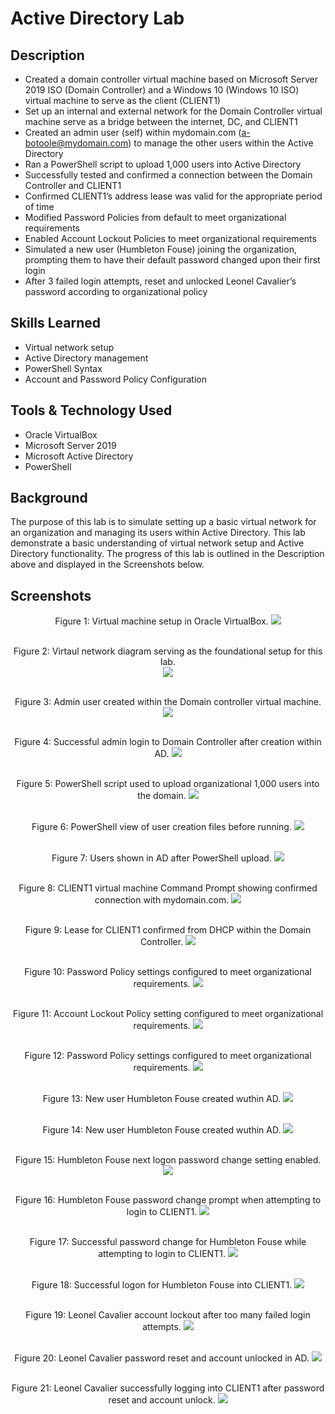 # Active Directory Lab

## Description
- Created a domain controller virtual machine based on Microsoft Server 2019 ISO (Domain Controller) and a Windows 10 (Windows 10 ISO) virtual machine to serve as the client (CLIENT1)
- Set up an internal and external network for the Domain Controller virtual machine serve as a bridge between the internet, DC, and CLIENT1
- Created an admin user (self) within mydomain.com (a-botoole@mydomain.com) to manage the other users within the Active Directory
- Ran a PowerShell script to upload 1,000 users into Active Directory
- Successfully tested and confirmed a connection between the Domain Controller and CLIENT1
- Confirmed CLIENT1’s address lease was valid for the appropriate period of time
- Modified Password Policies from default to meet organizational requirements
- Enabled Account Lockout Policies to meet organizational requirements
- Simulated a new user (Humbleton Fouse) joining the organization, prompting them to have their default password changed upon their first login
- After 3 failed login attempts, reset and unlocked Leonel Cavalier’s password according to organizational policy


## Skills Learned
- Virtual network setup
- Active Directory management
- PowerShell Syntax
- Account and Password Policy Configuration


## Tools & Technology Used
- Oracle VirtualBox
- Microsoft Server 2019
- Microsoft Active Directory
- PowerShell

##  Background
The purpose of this lab is to simulate setting up a basic virtual network for an organization and managing its users within Active Directory. This lab demonstrate a basic understanding of virtual network setup and Active Directory functionality. The progress of this lab is outlined in the Description above and displayed in the Screenshots below.
  
## Screenshots

<p align="center">
Figure 1: Virtual machine setup in Oracle VirtualBox.
<img src="https://github.com/bryanotoole/Project-Pictures/blob/main/AD%2025.%20Virtual%20Machines%20Used.PNG"/> <br />
<br />
<p align="center">
Figure 2: Virtaul network diagram serving as the foundational setup for this lab. <br/>
<img src="https://github.com/bryanotoole/Project-Pictures/blob/main/AD%20Network%20Diagram.PNG"/> <br />
<br />
<p align="center">
Figure 3: Admin user created within the Domain controller virtual machine.
<img src="https://github.com/bryanotoole/Project-Pictures/blob/main/AD%202.%20Admin%20User%20Created%20Within%20Domain%20Controller%20Virtual%20Machine.PNG"/> <br />
<br />
<p align="center">
Figure 4: Successful admin login to Domain Controller after creation within AD.
<img src="https://github.com/bryanotoole/Project-Pictures/blob/main/AD%201.%20Admin%20User%20Domain%20Controller%20Login%20Screen.PNG"/> <br />
<br />
<p align="center">
Figure 5: PowerShell script used to upload organizational 1,000 users into the domain.
<img src="https://github.com/bryanotoole/Project-Pictures/blob/main/AD%204.%20PowerShell%20Script%20to%20Create%201000%20Users.PNG"/> <br />
<br />
<p align="center">
Figure 6: PowerShell view of user creation files before running.
<img src="https://github.com/bryanotoole/Project-Pictures/blob/main/AD%205.%20PowerShell%20View%20of%20User%20Creation%20Files%20Before%20Running.PNG"/> <br />
<br />
<p align="center">
Figure 7: Users shown in AD after PowerShell upload.
<img src="https://github.com/bryanotoole/Project-Pictures/blob/main/AD%206.%20Users%20Shown%20In%20AD%20After%20PowerShell%20Upload.PNG"/> <br />
<br />
<p align="center">
Figure 8: CLIENT1 virtual machine Command Prompt showing confirmed connection with mydomain.com.
<img src="https://github.com/bryanotoole/Project-Pictures/blob/main/AD%207.%20CLIENT1%20Host%20VM%20IPConig%20Setup.PNG"/> <br />
<br />
<p align="center">
Figure 9: Lease for CLIENT1 confirmed from DHCP within the Domain Controller.
<img src="https://github.com/bryanotoole/Project-Pictures/blob/main/AD%208.%20Lease%20For%20CLIENT1%20User%20From%20DHCP%20View%20In%20Domain%20Controller.PNG"/> <br />
<br />
<p align="center">
Figure 10: Password Policy settings configured to meet organizational requirements.
<img src="https://github.com/bryanotoole/Project-Pictures/blob/main/AD%2021.%20Changed%20Default%20Password%20Policies.PNG"/> <br />
<br />
<p align="center">
Figure 11: Account Lockout Policy setting configured to meet organizational requirements.
<img src="https://github.com/bryanotoole/Project-Pictures/blob/main/AD%2020.%20Configured%20Account%20Lockout%20Attempts.PNG"/> <br />
<br />
<p align="center">
Figure 12: Password Policy settings configured to meet organizational requirements.
<img src="https://github.com/bryanotoole/Project-Pictures/blob/main/AD%2021.%20Changed%20Default%20Password%20Policies.PNG"/> <br />
<br />
<p align="center">
Figure 13: New user Humbleton Fouse created wuthin AD.
<img src="https://github.com/bryanotoole/Project-Pictures/blob/main/AD%2011.%20New%20User%20Humbleton%20Fouse.PNG"/> <br />
<br />
<p align="center">
Figure 14: New user Humbleton Fouse created wuthin AD.
<img src="https://github.com/bryanotoole/Project-Pictures/blob/main/AD%2011.%20New%20User%20Humbleton%20Fouse.PNG"/> <br />
<br />
<p align="center">
Figure 15: Humbleton Fouse next logon password change setting enabled.
<img src="https://github.com/bryanotoole/Project-Pictures/blob/main/AD%2012.%20Humbleton%20Fouse%20Next%20Logon%20Password%20Change%20Setting%20Enabled.PNG"/> <br />
<br />
<p align="center">
Figure 16: Humbleton Fouse password change prompt when attempting to login to CLIENT1.
<img src="https://github.com/bryanotoole/Project-Pictures/blob/main/AD%2014.%20Humbleton%20Fouse%20Password%20Change%20Prompt.PNG"/> <br />
<br />
<p align="center">
Figure 17: Successful password change for Humbleton Fouse while attempting to login to CLIENT1.
<img src="https://github.com/bryanotoole/Project-Pictures/blob/main/AD%2015.%20Successful%20Password%20Change%20For%20Humbleton%20Fouse.PNG"/> <br />
<br />
<p align="center">
Figure 18: Successful logon for Humbleton Fouse into CLIENT1.
<img src="https://github.com/bryanotoole/Project-Pictures/blob/main/AD%2016.%20Humbleton%20Fouse%20Successful%20Signon%20After%20Password%20Change.PNG"/> <br />
<br />
<p align="center">
Figure 19: Leonel Cavalier account lockout after too many failed login attempts.
<img src="https://github.com/bryanotoole/Project-Pictures/blob/main/AD%2022.%20Leonel%20Cavalier%20Account%20Lockout.PNG"/> <br />
<br />
<p align="center">
Figure 20: Leonel Cavalier password reset and account unlocked in AD.
<img src="https://github.com/bryanotoole/Project-Pictures/blob/main/AD%2023.%20Leonel%20Cavalier%20Password%20Reset%20%26%20Account%20Unlocked%20AD%20Settings.PNG"/> <br />
<br />
<p align="center">
Figure 21: Leonel Cavalier successfully logging into CLIENT1 after password reset and account unlock.
<img src="https://github.com/bryanotoole/Project-Pictures/blob/main/AD%2024.%20Leonel%20Cavalier%20Successful%20Logon%20After%20Account%20Unlock.PNG"/> <br />
<br />
